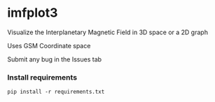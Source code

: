 # imfplot3
Visualize the Interplanetary Magnetic Field in 3D space or a 2D graph

Uses GSM Coordinate space

Submit any bug in the Issues tab

### Install requirements
```
pip install -r requirements.txt
```


